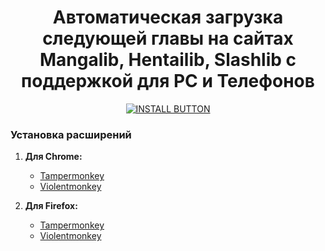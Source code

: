 <h1 align="center">Автоматическая загрузка следующей главы на сайтах Mangalib, Hentailib, Slashlib c поддержкой для PC и Телефонов</h1>

<div align="center">
  <a href="https://raw.githubusercontent.com/Onzicry/AutoNextChapter_Mangalib/refs/heads/main/assets/install.user.js">
    <img src="https://camo.githubusercontent.com/d1aa2a15c13c2674adbbc710b71c7dcdc05c1b9d50bbc0938816249f16cd62d7/68747470733a2f2f696d672e736869656c64732e696f2f7374617469632f76313f6c6162656c3d534352495054266d6573736167653d494e5354414c4c267374796c653d666f722d7468652d626164676526636f6c6f723d79656c6c6f77" alt="INSTALL BUTTON">
  </a>
</div>

### Установка расширений

1. **Для Chrome:**
   - [Tampermonkey](https://chromewebstore.google.com/detail/tampermonkey/dhdgffkkebhmkfjojejmpbldmpobfkfo?hl=ru)
   - [Violentmonkey](https://chromewebstore.google.com/detail/violentmonkey/jinjaccalgkegednnccohejagnlnfdag?hl=ru)

2. **Для Firefox:**
   - [Tampermonkey](https://addons.mozilla.org/ru/firefox/addon/tampermonkey/)
   - [Violentmonkey](https://addons.mozilla.org/ru/firefox/addon/violentmonkey/)
